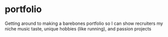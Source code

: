 # portfolio
Getting around to making a barebones portfolio so I can show recruiters my niche music taste, unique hobbies (like running), and passion projects
